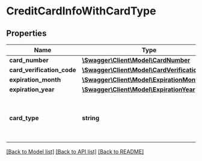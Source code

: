 # CreditCardInfoWithCardType

## Properties
Name | Type | Description | Notes
------------ | ------------- | ------------- | -------------
**card_number** | [**\Swagger\Client\Model\CardNumber**](CardNumber.md) |  | 
**card_verification_code** | [**\Swagger\Client\Model\CardVerificationCode**](CardVerificationCode.md) |  | 
**expiration_month** | [**\Swagger\Client\Model\ExpirationMonth**](ExpirationMonth.md) |  | 
**expiration_year** | [**\Swagger\Client\Model\ExpirationYear**](ExpirationYear.md) |  | 
**card_type** | **string** | Your credit card type. Example: VISA, MasterCard, etc... | 

[[Back to Model list]](../README.md#documentation-for-models) [[Back to API list]](../README.md#documentation-for-api-endpoints) [[Back to README]](../README.md)


